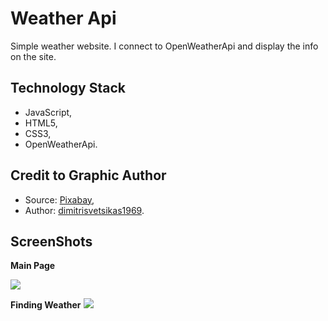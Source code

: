 # Weather Api

Simple weather website. I connect to OpenWeatherApi and display the info on the site.

## Technology Stack

* JavaScript,
* HTML5,
* CSS3,
* OpenWeatherApi.

## Credit to Graphic Author

* Source: [Pixabay](https://pixabay.com/pl/photos/wodospad-staw-natura-woda-7258514/),
* Author: [dimitrisvetsikas1969](https://pixabay.com/pl/users/dimitrisvetsikas1969-1857980/).

## ScreenShots

**Main Page**

![](./resources/readmeImages/main.png)

**Finding Weather**
![](./resources/readmeImages/displayWeather.png)
